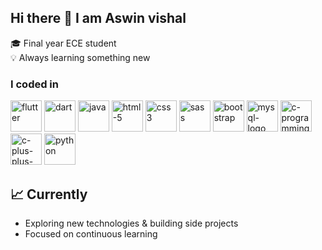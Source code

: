 ## Hi there 👋 I am Aswin vishal

 🎓 Final year ECE student  
💡 Always learning something new

 ### I coded in
<img width="50" height="50" src="https://img.icons8.com/color/48/flutter.png" alt="flutter"/>   <img width="50" height="50" src="https://img.icons8.com/color/48/dart.png" alt="dart"/>  <img width="50" height="50" src="https://img.icons8.com/3d-fluency/94/java.png" alt="java"/>  <img width="50" height="50" src="https://img.icons8.com/arcade/64/html-5.png" alt="html-5"/>  <img width="50" height="50" src="https://img.icons8.com/fluency/48/css3.png" alt="css3"/>  <img width="50" height="50" src="https://img.icons8.com/color/48/sass.png" alt="sass"/>  <img width="50" height="50" src="https://img.icons8.com/color-glass/48/bootstrap.png" alt="bootstrap"/>  <img width="50" height="50" src="https://img.icons8.com/fluency/48/mysql-logo.png" alt="mysql-logo"/>  <img width="50" height="50" src="https://img.icons8.com/fluency/48/c-programming.png" alt="c-programming"/>  <img width="50" height="50" src="https://img.icons8.com/fluency/48/c-plus-plus-logo.png" alt="c-plus-plus-logo"/>  <img width="50" height="50" src="https://img.icons8.com/3d-fluency/94/python.png" alt="python"/>

## 📈 Currently

- Exploring new technologies & building side projects
- Focused on continuous learning
<!--
**aswin402/aswin402** is a ✨ _special_ ✨ repository because its `README.md` (this file) appears on your GitHub profile.

Here are some ideas to get you started:

- 🔭 I’m currently working on ...
- 🌱 I’m currently learning ...
- 👯 I’m looking to collaborate on ...
- 🤔 I’m looking for help with ...
- 💬 Ask me about ...
- 📫 How to reach me: ...
- 😄 Pronouns: ...
- ⚡ Fun fact: ...
-->
